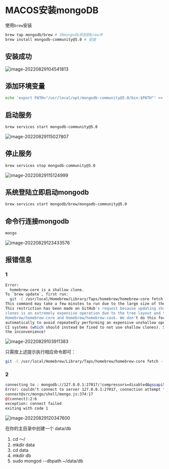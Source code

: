# MACOS安装mongoDB

使用`brew`安装

```bash
brew tap mongodb/brew # 将mongodb添加到brew中
brew install mongodb-community@5.0 # 安装
```



## 安装成功

![image-20220829104541813](https://media.sunpm.me/uPic/2022-08-29/10:45:42-40XhzC_image-20220829104541813.png)





## 添加环境变量

```bash
echo 'export PATH="/usr/local/opt/mongodb-community@5.0/bin:$PATH"' >> ~/.zshrc
```



## 启动服务

```bash
brew services start mongodb-community@5.0
```

![image-20220829115027807](https://media.sunpm.me/uPic/2022-08-29/11:50:28-XDoH75_image-20220829115027807.png)

## 停止服务

```bash
brew services stop mongodb-community@5.0
```

![image-20220829115124999](https://media.sunpm.me/uPic/2022-08-29/11:51:25-h73cgq_image-20220829115124999.png)

## 系统登陆立即启动mongodb

```bash
brew services start mongodb/brew/mongodb-community@5.0
```



## 命令行连接mongodb

```bash
mongo
```

![image-20220829123433576](https://media.sunpm.me/uPic/2022-08-29/12:34:33-jUYvT7_image-20220829123433576.png)

## 报错信息

### 1

```bash
Error:
  homebrew-core is a shallow clone.
To `brew update`, first run:
  git -C /usr/local/Homebrew/Library/Taps/homebrew/homebrew-core fetch --unshallow
This command may take a few minutes to run due to the large size of the repository.
This restriction has been made on GitHub's request because updating shallow
clones is an extremely expensive operation due to the tree layout and traffic of
Homebrew/homebrew-core and Homebrew/homebrew-cask. We don't do this for you
automatically to avoid repeatedly performing an expensive unshallow operation in
CI systems (which should instead be fixed to not use shallow clones). Sorry for
the inconvenience!
```

![image-20220829103911383](https://media.sunpm.me/uPic/2022-08-29/10:39:12-Ol3EI9_image-20220829103911383.png)



只需按上述提示执行相应命令即可：

```bash
git -C /usr/local/Homebrew/Library/Taps/homebrew/homebrew-core fetch --unshallow
```

### 2

```bash
connecting to : mongodb://127.0.0.1:27017/?compressors=disabled&gssapiServiceName=mongodb
Error: couldn’t connect to server 127.0.0.1:27017, connection attempt failed: SocketException: Error connecting to 127.0.0.1:27017 :: caused by :: Connection refused :
connect@src/mongo/shell/mongo.js:374:17
@(connect):2:6
exception: connect failed
exiting with code 1
```



![image-20220829120347600](https://media.sunpm.me/uPic/2022-08-29/12:03:47-HJiTr9_image-20220829120347600.png)

在你的主目录中创建一个 data/db

1. cd ～/
2. mkdir data
3. cd data
4. mkdir db
5. sudo mongod --dbpath ~/data/db
